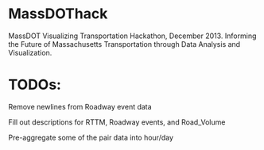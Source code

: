 MassDOThack
===========

MassDOT Visualizing Transportation Hackathon, December 2013. Informing the Future of Massachusetts Transportation through Data Analysis and Visualization.



TODOs:
===========
Remove newlines from Roadway event data

Fill out descriptions for RTTM, Roadway events, and Road_Volume

Pre-aggregate some of the pair data into hour/day